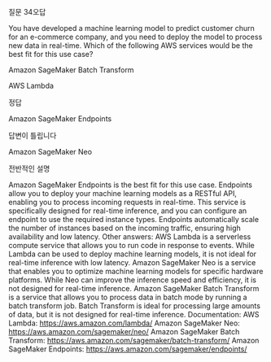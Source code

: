 질문 34오답

You have developed a machine learning model to predict customer churn for an e-commerce company, and you need to deploy the model to process new data in real-time. Which of the following AWS services would be the best fit for this use case?

Amazon SageMaker Batch Transform

AWS Lambda

정답

Amazon SageMaker Endpoints

답변이 틀립니다

Amazon SageMaker Neo

전반적인 설명

Amazon SageMaker Endpoints is the best fit for this use case. Endpoints allow you to deploy your machine learning models as a RESTful API, enabling you to process incoming requests in real-time. This service is specifically designed for real-time inference, and you can configure an endpoint to use the required instance types. Endpoints automatically scale the number of instances based on the incoming traffic, ensuring high availability and low latency. Other answers: AWS Lambda is a serverless compute service that allows you to run code in response to events. While Lambda can be used to deploy machine learning models, it is not ideal for real-time inference with low latency. Amazon SageMaker Neo is a service that enables you to optimize machine learning models for specific hardware platforms. While Neo can improve the inference speed and efficiency, it is not designed for real-time inference. Amazon SageMaker Batch Transform is a service that allows you to process data in batch mode by running a batch transform job. Batch Transform is ideal for processing large amounts of data, but it is not designed for real-time inference. Documentation: AWS Lambda: https://aws.amazon.com/lambda/ Amazon SageMaker Neo: https://aws.amazon.com/sagemaker/neo/ Amazon SageMaker Batch Transform: https://aws.amazon.com/sagemaker/batch-transform/ Amazon SageMaker Endpoints: https://aws.amazon.com/sagemaker/endpoints/